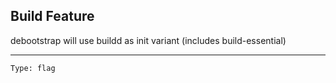 ## Build Feature

<website-feature> debootstrap will use buildd as init variant (includes build-essential) </website-feature>

---

	Type: flag
#
